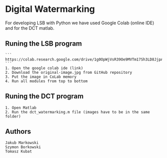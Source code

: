 # Digital Watermarking

   For developing LSB with Python we have used Google Colab (online IDE) and for the DCT matlab.



## Runing the LSB program

    ```
    https://colab.research.google.com/drive/1g0OpWjVsR39Oe9MVTm17Sh3LD8JjpA8c#scrollTo=jSmSGmrroIMG
    ```
    1. Open the google colab ide (link)
    2. Download the original-image.jpg from GitHub repository
    3. Put the image in CoLab memory
    4. Run all modules from top to bottom
    
## Runing the DCT program
    
    1. Open Matlab
    2. Run the dct_watermarking.m file (images have to be in the same folder)

## Authors

    Jakub Markowski
    Szymon Borkowski
    Tomasz Kubat
